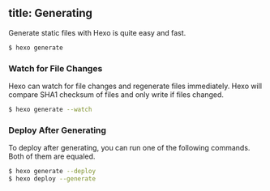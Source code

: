 title: Generating
---
Generate static files with Hexo is quite easy and fast.

``` bash
$ hexo generate
```

### Watch for File Changes

Hexo can watch for file changes and regenerate files immediately. Hexo will compare SHA1 checksum of files and only write if files changed.

``` bash
$ hexo generate --watch
```

### Deploy After Generating

To deploy after generating, you can run one of the following commands. Both of them are equaled.

``` bash
$ hexo generate --deploy
$ hexo deploy --generate
```